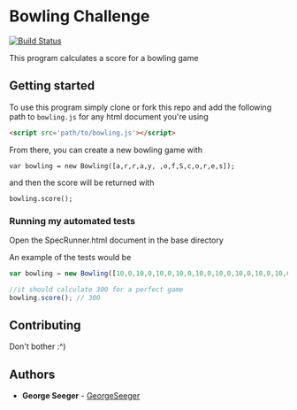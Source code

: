 
# Bowling Challenge
[![Build Status](https://travis-ci.org/GeorgeSeeger/bowling-challenge.svg?branch=master)](https://travis-ci.org/GeorgeSeeger/bowling-challenge)


This program calculates a score for a bowling game

## Getting started

To use this program simply clone or fork this repo and add the following path to ```bowling.js``` for any html document you're using
```html
<script src='path/to/bowling.js'></script>
```

From there, you can create a new bowling game with
```JS
var bowling = new Bowling([a,r,r,a,y, ,o,f,S,c,o,r,e,s]);
```
and then the score will be returned with
```JS
bowling.score();
```

### Running my automated tests

Open the SpecRunner.html document in the base directory

An example of the tests would be
``` JavaScript
var bowling = new Bowling([10,0,10,0,10,0,10,0,10,0,10,0,10,0,10,0,10,0,10,10,10]);

//it should calculate 300 for a perfect game
bowling.score(); // 300
```


## Contributing

Don't bother :^)

## Authors
* **George Seeger** - [GeorgeSeeger](https://github.com/georgeseeger)
